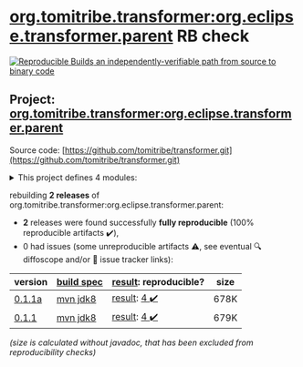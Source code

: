 [org.tomitribe.transformer:org.eclipse.transformer.parent](https://central.sonatype.com/artifact/org.tomitribe.transformer/org.eclipse.transformer.parent/versions) RB check
=======

[![Reproducible Builds](https://reproducible-builds.org/images/logos/rb.svg) an independently-verifiable path from source to binary code](https://reproducible-builds.org/)

## Project: [org.tomitribe.transformer:org.eclipse.transformer.parent](https://central.sonatype.com/artifact/org.tomitribe.transformer/org.eclipse.transformer.parent/versions)

Source code: [https://github.com/tomitribe/transformer.git](https://github.com/tomitribe/transformer.git)

<details><summary>This project defines 4 modules:</summary>

* [org.tomitribe.transformer:org.eclipse.transformer](https://search.maven.org/artifact/org.tomitribe.transformer/org.eclipse.transformer/)
* [org.tomitribe.transformer:org.eclipse.transformer.cli](https://search.maven.org/artifact/org.tomitribe.transformer/org.eclipse.transformer.cli/)
* [org.tomitribe.transformer:org.eclipse.transformer.maven](https://search.maven.org/artifact/org.tomitribe.transformer/org.eclipse.transformer.maven/)
* [org.tomitribe.transformer:org.eclipse.transformer.parent](https://search.maven.org/artifact/org.tomitribe.transformer/org.eclipse.transformer.parent/)
</details>

rebuilding **2 releases** of org.tomitribe.transformer:org.eclipse.transformer.parent:
- **2** releases were found successfully **fully reproducible** (100% reproducible artifacts :heavy_check_mark:),
- 0 had issues (some unreproducible artifacts :warning:, see eventual :mag: diffoscope and/or :memo: issue tracker links):

| version | [build spec](/BUILDSPEC.md) | [result](https://reproducible-builds.org/docs/jvm/): reproducible? | size |
| -- | --------- | ------ | -- |
| [0.1.1a](https://search.maven.org/artifact/org.tomitribe.transformer/org.eclipse.transformer.parent/0.1.1a/pom) | [mvn jdk8](org.eclipse.transformer.parent-0.1.1a.buildspec) | [result](org.eclipse.transformer.maven-0.1.1a.buildinfo): [4 :heavy_check_mark: ](org.eclipse.transformer.maven-0.1.1a.buildcompare) | 678K |
| [0.1.1](https://search.maven.org/artifact/org.tomitribe.transformer/org.eclipse.transformer.parent/0.1.1/pom) | [mvn jdk8](org.eclipse.transformer.parent-0.1.1.buildspec) | [result](org.eclipse.transformer.maven-0.1.1.buildinfo): [4 :heavy_check_mark: ](org.eclipse.transformer.maven-0.1.1.buildcompare) | 679K |

<i>(size is calculated without javadoc, that has been excluded from reproducibility checks)</i>
